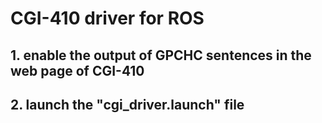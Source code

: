 # CGI-410 driver for ROS

## 1. enable the output of GPCHC sentences in the web page of CGI-410
## 2. launch the "cgi_driver.launch" file
